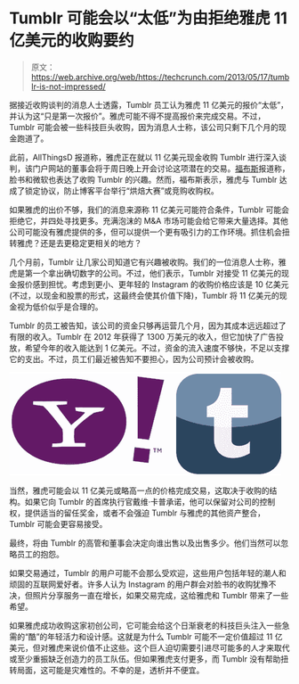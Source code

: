 # Tumblr 可能会以“太低”为由拒绝雅虎 11 亿美元的收购要约

> 原文：<https://web.archive.org/web/https://techcrunch.com/2013/05/17/tumblr-is-not-impressed/>

据接近收购谈判的消息人士透露，Tumblr 员工认为雅虎 11 亿美元的报价“太低”，并认为这“只是第一次报价”。雅虎可能不得不提高报价来完成交易。不过，Tumblr 可能会被一些科技巨头收购，因为消息人士称，该公司只剩下几个月的现金跑道了。

此前，AllThingsD 报道称，雅虎正在就以 11 亿美元现金收购 Tumblr 进行深入谈判，该门户网站的董事会将于周日晚上开会讨论这项潜在的交易。[福布斯](https://web.archive.org/web/20221207222503/http://www.forbes.com/sites/jeffbercovici/2013/05/17/tumblr-in-talks-with-yahoo-facebook-and-microsoft-also-said-to-be-circling/)报道称，脸书和微软也表达了收购 Tumblr 的兴趣。然而，福布斯表示，雅虎与 Tumblr 达成了锁定协议，防止博客平台举行“烘焙大赛”或竞购收购权。

如果雅虎的出价不够，我们的消息来源称 11 亿美元可能符合条件，Tumblr 可能会拒绝它，并四处寻找更多。充满泡沫的 M&A 市场可能会给它带来大量选择。其他公司可能没有雅虎提供的多，但可以提供一个更有吸引力的工作环境。抓住机会扭转雅虎？还是去更稳定更相关的地方？

几个月前，Tumblr 让几家公司知道它有兴趣被收购。我们的一位消息人士称，雅虎是第一个拿出确切数字的公司。不过，他们表示，Tumblr 对接受 11 亿美元的现金报价感到担忧。考虑到更小、更年轻的 Instagram 的收购价格应该是 10 亿美元(不过，以现金和股票的形式，这最终会使其价值下降)，Tumblr 将 11 亿美元的现金视为低价似乎是合理的。

Tumblr 的员工被告知，该公司的资金只够再运营几个月，因为其成本远远超过了有限的收入。Tumblr 在 2012 年获得了 1300 万美元的收入，但它加快了广告投放，希望今年的收入能达到 1 亿美元。不过，资金的流入速度不够快，不足以支撑它的支出。不过，员工们最近被告知不要担心，因为公司预计会被收购。

![Tumblr Yahoo](img/350d08b9224be20b8cc246fca4b23bc0.png)

当然，雅虎可能会以 11 亿美元或略高一点的价格完成交易，这取决于收购的结构。如果它向 Tumblr 的首席执行官戴维·卡普承诺，他可以保留对公司的控制权，提供适当的留任奖金，或者不会强迫 Tumblr 与雅虎的其他资产整合，Tumblr 可能会更容易接受。

最终，将由 Tumblr 的高管和董事会决定向谁出售以及出售多少。他们当然可以忽略员工的抱怨。

如果交易通过，Tumblr 的用户可能不会那么受欢迎，这些用户包括年轻的潮人和顽固的互联网爱好者。许多人认为 Instagram 的用户群会对脸书的收购犹豫不决，但照片分享服务一直在增长，如果交易完成，这给雅虎和 Tumblr 带来了一些希望。

如果雅虎成功收购这家初创公司，它可能会给这个日渐衰老的科技巨头注入一些急需的“酷”的年轻活力和设计感。这就是为什么 Tumblr 可能不一定价值超过 11 亿美元，但对雅虎来说价值不止这些。这个巨人迫切需要引进尽可能多的人才来取代或至少重振缺乏创造力的员工队伍。但如果雅虎支付更多，而 Tumblr 没有帮助扭转局面，这可能是灾难性的。不幸的是，透析并不便宜。
